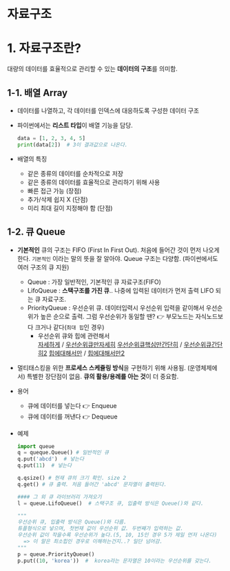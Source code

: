 # 자료구조



# 1. 자료구조란?

대량의 데이터를 효율적으로 관리할 수 있는 **데이터의 구조**를 의미함.

## 1-1. 배열 Array

- 데이터를 나열하고, 각 데이터를 인덱스에 대응하도록 구성한 데이터 구조

- 파이썬에서는 **리스트 타입**이 배열 기능을 담당.

  ```python
  data = [1, 2, 3, 4, 5]
  print(data[2])  # 3이 결과값으로 나온다.
  ```

- 배열의 특징

  - 같은 종류의 데이터를 순차적으로 저장
  - 같은 종류의 데이터를 효율적으로 관리하기 위해 사용
  - 빠른 접근 가능 (장점)
  - 추가/삭제 쉽지 X (단점)
  - 미리 최대 길이 지정해야 함 (단점)

## 1-2. 큐 Queue

- **기본적인** 큐의 구조는 FIFO (First In First Out). 처음에 들어간 것이 먼저 나오게 한다.
  `기본적인` 이라는 말의 뜻을 잘 알아야. Queue 구조는 다양함. (파이썬에서도 여러 구조의 큐 지원)

  - Queue : 가장 일반적인, 기본적인 큐 자료구조(FIFO)
  - LifoQueue : **스택구조를 가진 큐**.. 나중에 입력된 데이터가 먼저 출력 LIFO 되는 큐 자료구조.
  - PriorityQueue : 우선순위 큐. 데이터입력시 우선순위 입력을 같이해서 우선순위가 높은 순으로 출력.
    그럼 우선순위가 동일할 땐? 👉 부모노드는 자식노드보다 크거나 같다(`최대 힙`인 경우)
    - 우선순위 큐와 힙에 관련해서  
      [자세하게](https://chanhuiseok.github.io/posts/ds-4/) / [우선순위큐만자세히](http://www.secmem.org/blog/2020/08/16/heap/)
        [우선순위큐핵심만간단히](https://velog.io/@holicme7/%EC%9A%B0%EC%84%A0%EC%88%9C%EC%9C%84-%ED%81%90Prioirity-Queue-mbk48cz764) / [우선순위큐간단히2](https://ict-nroo.tistory.com/56) 
        [힙에대해서만](https://gmlwjd9405.github.io/2018/05/10/data-structure-heap.html) / [힙에대해서만2](https://velog.io/@gowoonsori/%EC%9A%B0%EC%84%A0%EC%88%9C%EC%9C%84-%ED%81%90-Priority-Queue)

- 멀티태스킹을 위한 **프로세스 스케쥴링 방식**을 구현하기 위해 사용됨. (운영체제에서)
  특별한 장단점이 없음. **큐의 활용/용례를 아는 것**이 더 중요함.

- 용어

  - 큐에 데이터를 넣는다 👉 Enqueue
  - 큐에 데이터를 꺼낸다 👉 Dequeue

- 예제

  ```python
  import queue
  q = queque.Queue() # 일반적인 큐
  q.put('abcd')  # 넣는다
  q.put(11)  # 넣는다
  
  q.qsize() # 현재 큐의 크기 확인. size 2
  q.get() # 큐 출력. 처음 들어간 'abcd' 문자열이 출력된다.
  
  #### 그 외 큐 라이브러리 가져오기
  l = queue.LifoQueue()  # 스택구조 큐, 입출력 방식은 Queue()와 같다.
  
  """
  우선순위 큐, 입출력 방식은 Queue()와 다름.
  튜플형식으로 넣으며, 첫번재 값이 우선순위 값. 두번째가 입력하는 값. 
  우선순위 값이 작을수록 우선순위가 높다.(5, 10, 15인 경우 5가 제일 먼저 나온다)
  	=> 이 말은 최소힙인 경우로 이해하는건지..? 일단 넘어감.
  """
  p = queue.PriorityQueue()  
  p.put((10, 'korea'))  #  korea라는 문자열은 10이라는 우선순위를 갖는다. 
  ```